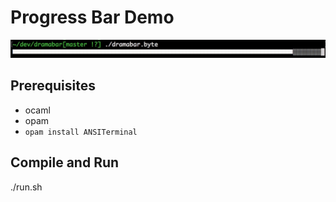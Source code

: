 # Progress Bar Demo

![screenshot](screenshot.jpg)

## Prerequisites

- ocaml
- opam
- `opam install ANSITerminal`

## Compile and Run

./run.sh
